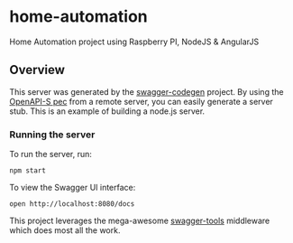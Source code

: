 # home-automation
Home Automation project using Raspberry PI, NodeJS &amp; AngularJS

## Overview
This server was generated by the [swagger-codegen](https://github.com/swagger-api/swagger-codegen) project.  By using the [OpenAPI-S
pec](https://github.com/OAI/OpenAPI-Specification) from a remote server, you can easily generate a server stub.  This is an example
of building a node.js server.

### Running the server
To run the server, run:

```
npm start
```

To view the Swagger UI interface:

```
open http://localhost:8080/docs
```

This project leverages the mega-awesome [swagger-tools](https://github.com/apigee-127/swagger-tools) middleware which does most all
the work.
